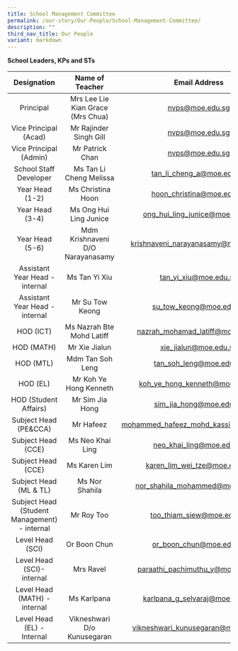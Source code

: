 ```yaml
---
title: School Management Committee
permalink: /our-story/Our-People/School-Management-Committee/
description: ""
third_nav_title: Our People
variant: markdown
---
```

**School Leaders, KPs and STs**

| Designation | Name of Teacher | Email Address |
|:---:|:---:|:---:|
| Principal | Mrs Lee Lie Kian Grace (Mrs Chua) | nvps@moe.edu.sg |
| Vice Principal (Acad) | Mr Rajinder Singh Gill | nvps@moe.edu.sg |
| Vice Principal (Admin) | Mr Patrick Chan | nvps@moe.edu.sg |
| School Staff Developer | Ms Tan Li Cheng Melissa | tan_li_cheng_a@moe.edu.sg |
| Year Head (1-2) | Ms Christina Hoon | hoon_christina@moe.edu.sg |
| Year Head (3-4) | Ms Ong Hui Ling Junice | ong_hui_ling_junice@moe.edu.sg 
| Year Head (5-6) | Mdm Krishnaveni D/O Narayanasamy | krishnaveni_narayanasamy@moe.edu.sg |
|Assistant Year Head - internal|Ms Tan Yi Xiu|tan_yi_xiu@moe.edu.sg
|Assistant Year Head -internal| Mr Su Tow Keong|su_tow_keong@moe.edu.sg
| HOD (ICT) | Ms Nazrah Bte Mohd Latiff | nazrah_mohamad_latiff@moe.edu.sg |
| HOD (MATH)  | Mr Xie Jialun | xie_jialun@moe.edu.sg |
| HOD (MTL) | Mdm Tan Soh Leng | tan_soh_leng@moe.edu.sg |
| HOD (EL)  | Mr Koh Ye Hong Kenneth | koh_ye_hong_kenneth@moe.edu.sg |
| HOD (Student Affairs) | Mr Sim Jia Hong | sim_jia_hong@moe.edu.sg |
| Subject Head (PE&CCA)  | Mr Hafeez  | mohammed_hafeez_mohd_kassi@moe.edu.sg |
| Subject Head (CCE)  | Ms Neo Khai Ling | neo_khai_ling@moe.edu.sg  |
| Subject Head (CCE) | Ms Karen Lim  | karen_lim_wei_tze@moe.edu.sg |
| Subject Head (ML & TL)| Ms Nor Shahila | nor_shahila_mohammed@moe.edu.sg   |
| Subject Head (Student Management) - internal | Mr Roy Too| too_thiam_siew@moe.edu.sg|
| Level Head (SCI) | Or Boon Chun  | or_boon_chun@moe.edu.sg | 
| Level Head (SCI)-internal | Mrs Ravel| paraathi_pachimuthu_y@moe.edu.sg
| Level Head (MATH) - internal| Ms Karlpana |karlpana_g_selvaraj@moe.edu.sg 
| Level Head (EL) - Internal | Vikneshwari D/o Kunusegaran | vikneshwari_kunusegaran@moe.edu.sg |
